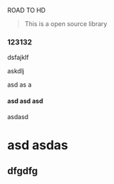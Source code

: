 ROAD TO HD

> This is a open source library

### 123132

dsfajklf 

askdlj 

asd as a

#### asd asd asd 

asdasd 


# asd asdas 

## dfgdfg

